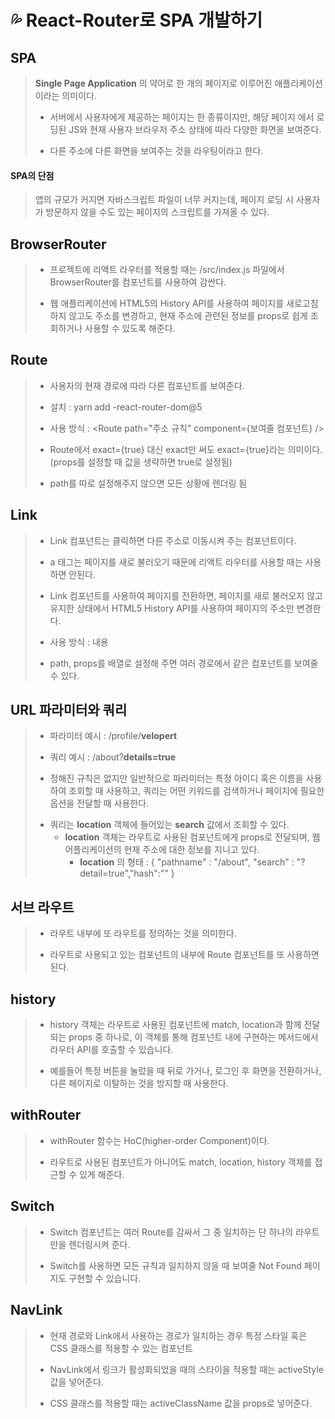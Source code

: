 # 💦 React-Router로 SPA 개발하기

## SPA
> __Single Page Application__ 의 약어로 한 개의 페이지로 이루어진 애플리케이션이라는 의미이다.
> + 서버에서 사용자에게 제공하는 페이지는 한 종류이지만, 해당 페이지 에서 로딩된 JS와 현재 사용자 브라우저 주소 상태에 따라 다양한 화면을 보여준다.
> - 다른 주소에 다른 화면을 보여주는 것을 라우팅이라고 한다.
#### SPA의 단점
> 앱의 규모가 커지면 자바스크립트 파일이 너무 커지는데, 페이지 로딩 시 사용자가 방문하지 않을 수도 있는 페이지의 스크립트를 가져올 수 있다.

## BrowserRouter
> + 프로젝트에 리액트 라우터를 적용할 때는 /src/index.js 파일에서 BrowserRouter를 컴포넌트를 사용하여 감싼다.
> - 웹 애플리케이션에 HTML5의 History API를 사용하여 페이지를 새로고침하지 않고도 주소를 변경하고, 현재 주소에 관련된 정보를 props로 쉽게 조회하거나 사용할 수 있도록 해준다.

## Route
> * 사용자의 현재 경로에 따라 다른 컴포넌트를 보여준다.
> + 설치 : yarn add -react-router-dom@5
> - 사용 방식 : <Route path="주소 규칙" component={보여줄 컴포넌트} />
> * Route에서 exact={true} 대신 exact만 써도 exact={true}라는 의미이다.(props를 설정할 때 값을 생략하면 true로 설정됨)
> + path를 따로 설정해주지 않으면 모든 상황에 렌더링 됨

## Link
> + Link 컴포넌트는 클릭하면 다른 주소로 이동시켜 주는 컴포넌트이다.
> - a 태그는 페이지를 새로 불러오기 때문에 리액트 라우터를 사용할 때는 사용하면 안된다.
> * Link 컴포넌트를 사용하여 페이지를 전환하면, 페이지를 새로 불러오지 않고 유지한 상태에서 HTML5 History API를 사용하여 페이지의 주소만 변경한다.
> + 사용 방식 : <Link to="주소">내용</Link>
> - path, props를 배열로 설정해 주면 여러 경로에서 같은 컴포넌트를 보여줄 수 있다.

## URL 파라미터와 쿼리
> + 파라미터 예시 : /profile/__velopert__
> - 쿼리 예시 : /about?__details=true__
> * 정해진 규칙은 없지만 일반적으로 파라미터는 특정 아이디 혹은 이름을 사용하여 조회할 때 사용하고, 쿼리는 어떤 키워드를 검색하거나 페이지에 필요한 옵션을 전달할 때 사용한다.
> + 쿼리는 __location__ 객체에 들어있는 __search__ 값에서 조회할 수 있다.
>   + __location__ 객체는 라우트로 사용된 컴포넌트에게 props로 전달되며, 웹 어플리케이션의 현재 주소에 대한 정보를 지니고 있다.
>       + __location__ 의 형태 : { "pathname" : "/about", "search" : "?detail=true","hash":"" }

## 서브 라우트
> + 라우트 내부에 또 라우트를 정의하는 것을 의미한다.
> - 라우트로 사용되고 있는 컴포넌트의 내부에 Route 컴포넌트를 또 사용하면 된다.

## history
> + history 객체는 라우트로 사용된 컴포넌트에 match, location과 함께 전달되는 props 중 하나로, 이 객체를 통해 컴포넌트 내에 구현하는 메서드에서 라우터 API를 호출할 수 있습니다.
> - 예를들어 특정 버튼을 눌렀을 때 뒤로 가거나, 로그인 후 화면을 전환하거나, 다른 페이지로 이탈하는 것을 방지할 때 사용한다.

## withRouter
> + withRouter 함수는 HoC(higher-order Component)이다.
> - 라우트로 사용된 컴포넌트가 아니어도 match, location, history 객체를 접근할 수 있게 해준다.

## Switch
> + Switch 컴포넌트는 여러 Route를 감싸서 그 중 일치하는 단 하나의 라우트만을 렌더링시켜 준다.
> - Switch를 사용하면 모든 규칙과 일치하지 않을 때 보여줄 Not Found 페이지도 구현할 수 있습니다.

## NavLink
> + 현재 경로와 Link에서 사용하는 경로가 일치하는 경우 특정 스타일 혹은 CSS 클래스를 적용할 수 있는 컴포넌트
> - NavLink에서 링크가 활성화되었을 때의 스타이을 적용할 때는 activeStyle 값을 넣어준다.
> * CSS 클래스를 적용할 때는 activeClassName 값을 props로 넣어준다.
